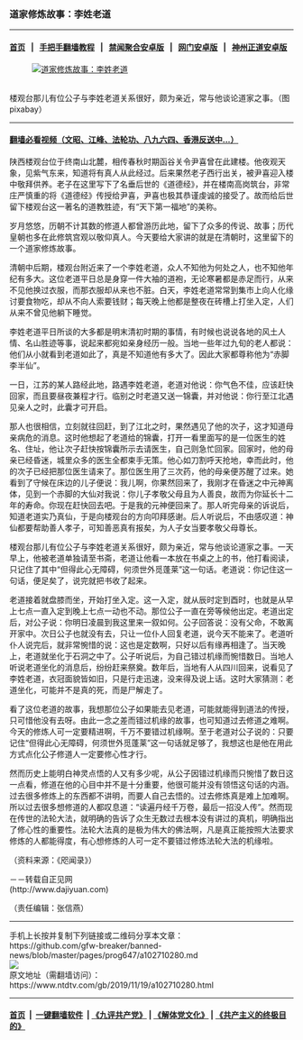 ### 道家修炼故事：李姓老道
------------------------

#### [首页](https://github.com/gfw-breaker/banned-news/blob/master/README.md) &nbsp;&nbsp;|&nbsp;&nbsp; [手把手翻墙教程](https://github.com/gfw-breaker/guides/wiki) &nbsp;&nbsp;|&nbsp;&nbsp; [禁闻聚合安卓版](https://github.com/gfw-breaker/bn-android) &nbsp;&nbsp;|&nbsp;&nbsp; [网门安卓版](https://github.com/oGate2/oGate) &nbsp;&nbsp;|&nbsp;&nbsp; [神州正道安卓版](https://github.com/SzzdOgate/update) 



<div><div class="featured_image">
 <a href="https://i.ntdtv.com/assets/uploads/2019/11/2019-11-19_085930.jpg" target="_blank">
  <figure>
   <img alt="道家修炼故事：李姓老道" src="https://i.ntdtv.com/assets/uploads/2019/11/2019-11-19_085930-800x450.jpg"/>
  </figure><br/>
 </a>
 <span class="caption">
  楼观台那儿有位公子与李姓老道关系很好，颇为亲近，常与他谈论道家之事。（图pixabay）
 </span>
</div>
</div><hr/>

#### [翻墙必看视频（文昭、江峰、法轮功、八九六四、香港反送中...）](https://github.com/gfw-breaker/banned-news/blob/master/pages/links.md)

<div><div class="post_content" itemprop="articleBody">
 <p>
  陕西楼观台位于终南山北麓，相传春秋时期函谷关令尹喜曾在此建楼。他夜观天象，见紫气东来，知道将有真人从此经过。后来果然老子西行出关，被尹喜迎入楼中敬拜供养。老子在这里写下了名垂后世的《道德经》，并在楼南高岗筑台，非常庄严慎重的将《道德经》传授给尹喜，尹喜也极其恭谨虔诚的接受了。故而给后世留下楼观台这一著名的道教胜迹，有“天下第一福地”的美称。
 </p>
 <p>
  岁月悠悠，历朝不计其数的修道人都曾游历此地，留下了众多的传说、故事；历代皇朝也多在此修筑宫观以敬仰真人。今天要给大家讲的就是在清朝时，这里留下的一个道家修炼故事。
 </p>
 <p>
  清朝中后期，楼观台附近来了一个李姓老道，众人不知他为何处之人，也不知他年纪有多大。这位老道平日总是身穿一件大袖的道袍，无论寒暑都是赤足而行，从来不见他换过衣服，而那衣服却从来也不脏。白天，李姓老道常常到集市上向人化缘讨要食物吃，却从不向人索要钱财；每天晚上他都是整夜在砖槽上打坐入定，人们从来不曾见他躺下睡觉。
 </p>
 <p>
  李姓老道平日所谈的大多都是明末清初时期的事情，有时候也说说各地的风土人情、名山胜迹等事，说起来都宛如亲身经历一般。当地一些年过九旬的老人都说：他们从小就看到老道如此了，真是不知道他有多大了。因此大家都尊称他为“赤脚李半仙”。
 </p>
 <p>
  一日，江苏的某人路经此地，路遇李姓老道，老道对他说：你气色不佳，应该赶快回家，而且要昼夜兼程才行。临别之时老道又送一锦囊，并对他说：你行至江北遇见亲人之时，此囊才可开启。
 </p>
 <p>
  那人也很相信，立刻就往回赶，到了江北之时，果然遇见了他的次子，这才知道母亲病危的消息。这时他想起了老道给的锦囊，打开一看里面写的是一位医生的姓名、住址，他让次子赶快按锦囊所示去请医生，自己则急忙回家。回家时，他的母亲已经昏迷，城里众多的医生全都束手无策。他心如刀割呼天抢地，幸而此时，他的次子已经把那位医生请来了。那位医生用了三次药，他的母亲便苏醒了过来。她看到了守候在床边的儿子便说：我儿啊，你果然回来了，我刚才在昏迷之中元神离体，见到一个赤脚的大仙对我说：你儿子孝敬父母且为人善良，故而为你延长十二年的寿命。你现在赶快回去吧。于是我的元神便回来了。那人听完母亲的诉说后，知道老道实乃真仙，于是向楼观台的方向叩拜感谢。后人听说后，不由感叹道：神仙都要帮助善人孝子，可知善恶真有报矣，为人子女当要孝敬父母尊长。
 </p>
 <p>
  楼观台那儿有位公子与李姓老道关系很好，颇为亲近，常与他谈论道家之事。一天早上，他被老道单独请至书斋，老道让他看一本放在书桌之上的书，他打看阅读，只记住了其中“但得此心无障碍，何须世外觅蓬莱”这一句话。老道说：你记住这一句话，便足矣了，说完就把书收了起来。
 </p>
 <p>
  老道接着就盘膝而坐，开始打坐入定。这一入定，就从辰时定到酉时，也就是从早上七点一直入定到晚上七点一动也不动。那位公子一直在旁等候他出定。老道出定后，对公子说：你明日凌晨到我这里来一叙如何。公子回答说：没有父命，不敢离开家中。次日公子也就没有去，只让一位仆人回复老道，说今天不能来了。老道听仆人说完后，就非常惋惜的说：这也是定数啊，只好以后有缘再相逢了。当天晚上，老道就坐化于石洞之中了。公子听说后，为自己错过机缘而惋惜数日。当地人听说老道坐化的消息后，纷纷赶来祭奠。数年后，当地有人从四川回来，说看见了李姓老道，衣冠面貌皆如旧，只是行走迅速，没来得及说上话。这时大家猜测：老道坐化，可能并不是真的死，而是尸解走了。
 </p>
 <p>
  看了这位老道的故事，我想那位公子如果能去见老道，可能就能得到道法的传授，只可惜他没有去呀。由此一念之差而错过机缘的故事，也可知道过去修道之难啊。今天的修炼人可一定要精进啊，千万不要错过机缘啊。至于老道对公子说的：只要记住“但得此心无障碍，何须世外觅蓬莱”这一句话就足够了，我想这也是他在用此方式点化公子修道人一定要修心性才行。
 </p>
 <p>
  然而历史上能明白神灵点悟的人又有多少呢，从公子因错过机缘而只惋惜了数日这一点看，修道在他的心目中并不是十分重要，他很可能并没有领悟这句话的内涵。过去很多修炼上的东西都不讲明，而要人自己去悟的。过去修炼真是难上加难啊。所以过去很多想修道的人都叹息道：“读遍丹经千万卷，最后一招没人传”。然而现在传世的法轮大法，就明确的告诉了众生无数过去根本没有讲过的真机，明确指出了修心性的重要性。法轮大法真的是极为伟大的佛法啊，凡是真正能按照大法要求修炼的人都能得度，有心想修炼的人可一定不要错过修炼法轮大法的机缘啦。
 </p>
 <p>
  （资料来源：《咫闻录》）
 </p>
 <p>
  －－转载自正见网
  <br/>
  (http://www.dajiyuan.com)
 </p>
 <p>
  （责任编辑：张信燕）
 </p>
 <div class="single_ad">
 </div>
</div>
</div>
<hr/>
手机上长按并复制下列链接或二维码分享本文章：<br/>
https://github.com/gfw-breaker/banned-news/blob/master/pages/prog647/a102710280.md <br/>
<a href='https://github.com/gfw-breaker/banned-news/blob/master/pages/prog647/a102710280.md'><img src='https://github.com/gfw-breaker/banned-news/blob/master/pages/prog647/a102710280.md.png'/></a> <br/>
原文地址（需翻墙访问）：https://www.ntdtv.com/gb/2019/11/19/a102710280.html


------------------------
#### [首页](https://github.com/gfw-breaker/banned-news/blob/master/README.md) &nbsp;|&nbsp; [一键翻墙软件](https://github.com/gfw-breaker/nogfw/blob/master/README.md) &nbsp;| [《九评共产党》](https://github.com/gfw-breaker/9ping.md/blob/master/README.md#九评之一评共产党是什么) | [《解体党文化》](https://github.com/gfw-breaker/jtdwh.md/blob/master/README.md) | [《共产主义的终极目的》](https://github.com/gfw-breaker/gczydzjmd.md/blob/master/README.md)


<img src='http://gfw-breaker.win/banned-news/pages/prog647/a102710280.md' width='0px' height='0px'/>